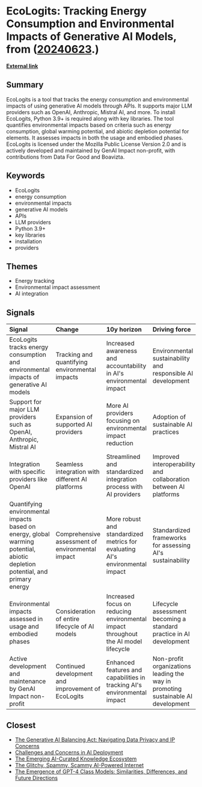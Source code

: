 # __EcoLogits: Tracking Energy Consumption and Environmental Impacts of Generative AI Models__, from ([20240623](https://kghosh.substack.com/p/20240623).)

__[External link](https://ecologits.ai/)__



## Summary

EcoLogits is a tool that tracks the energy consumption and environmental impacts of using generative AI models through APIs. It supports major LLM providers such as OpenAI, Anthropic, Mistral AI, and more. To install EcoLogits, Python 3.9+ is required along with key libraries. The tool quantifies environmental impacts based on criteria such as energy consumption, global warming potential, and abiotic depletion potential for elements. It assesses impacts in both the usage and embodied phases. EcoLogits is licensed under the Mozilla Public License Version 2.0 and is actively developed and maintained by GenAI Impact non-profit, with contributions from Data For Good and Boavizta.

## Keywords

* EcoLogits
* energy consumption
* environmental impacts
* generative AI models
* APIs
* LLM providers
* Python 3.9+
* key libraries
* installation
* providers

## Themes

* Energy tracking
* Environmental impact assessment
* AI integration

## Signals

| Signal                                                                                                                       | Change                                             | 10y horizon                                                                        | Driving force                                                                    |
|:-----------------------------------------------------------------------------------------------------------------------------|:---------------------------------------------------|:-----------------------------------------------------------------------------------|:---------------------------------------------------------------------------------|
| EcoLogits tracks energy consumption and environmental impacts of generative AI models                                        | Tracking and quantifying environmental impacts     | Increased awareness and accountability in AI's environmental impact                | Environmental sustainability and responsible AI development                      |
| Support for major LLM providers such as OpenAI, Anthropic, Mistral AI                                                        | Expansion of supported AI providers                | More AI providers focusing on environmental impact reduction                       | Adoption of sustainable AI practices                                             |
| Integration with specific providers like OpenAI                                                                              | Seamless integration with different AI platforms   | Streamlined and standardized integration process with AI providers                 | Improved interoperability and collaboration between AI platforms                 |
| Quantifying environmental impacts based on energy, global warming potential, abiotic depletion potential, and primary energy | Comprehensive assessment of environmental impact   | More robust and standardized metrics for evaluating AI's environmental impact      | Standardized frameworks for assessing AI's sustainability                        |
| Environmental impacts assessed in usage and embodied phases                                                                  | Consideration of entire lifecycle of AI models     | Increased focus on reducing environmental impact throughout the AI model lifecycle | Lifecycle assessment becoming a standard practice in AI development              |
| Active development and maintenance by GenAI Impact non-profit                                                                | Continued development and improvement of EcoLogits | Enhanced features and capabilities in tracking AI's environmental impact           | Non-profit organizations leading the way in promoting sustainable AI development |

## Closest

* [The Generative AI Balancing Act: Navigating Data Privacy and IP Concerns](3c44301c056cd97da8e2fee49627b03e)
* [Challenges and Concerns in AI Deployment](382e9ebc1e518ee49e541da1e6b5f8af)
* [The Emerging AI-Curated Knowledge Ecosystem](a9266018b458295480a07167310458a9)
* [The Glitchy, Spammy, Scammy AI-Powered Internet](b30a4282af9e53ca673438a8223d9525)
* [The Emergence of GPT-4 Class Models: Similarities, Differences, and Future Directions](9aebbe43e0bb54a691d261c20e7aa969)
